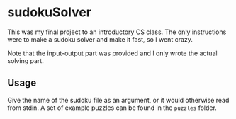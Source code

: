 # sudokuSolver

This was my final project to an introductory CS class. The only instructions were to make a sudoku solver and make it fast, so I went crazy.

Note that the input-output part was provided and I only wrote the actual solving part.

## Usage

Give the name of the sudoku file as an argument, or it would otherwise read from stdin. A set of example puzzles can be found in the `puzzles` folder.


